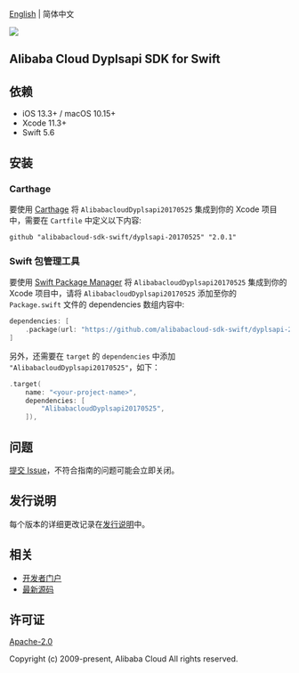 [English](README.md) | 简体中文

![](https://aliyunsdk-pages.alicdn.com/icons/AlibabaCloud.svg)

## Alibaba Cloud Dyplsapi SDK for Swift

## 依赖

- iOS 13.3+ / macOS 10.15+
- Xcode 11.3+
- Swift 5.6

## 安装

### Carthage

要使用 [Carthage](https://github.com/Carthage/Carthage) 将 `AlibabacloudDyplsapi20170525` 集成到你的 Xcode 项目中，需要在 `Cartfile` 中定义以下内容:

```ogdl
github "alibabacloud-sdk-swift/dyplsapi-20170525" "2.0.1"
```

### Swift 包管理工具

要使用 [Swift Package Manager](https://swift.org/package-manager/) 将 `AlibabacloudDyplsapi20170525` 集成到你的 Xcode 项目中，请将 `AlibabacloudDyplsapi20170525` 添加至你的 `Package.swift` 文件的 dependencies 数组内容中:

```swift
dependencies: [
    .package(url: "https://github.com/alibabacloud-sdk-swift/dyplsapi-20170525.git", from: "2.0.1")
]
```

另外，还需要在 `target` 的 `dependencies` 中添加 `"AlibabacloudDyplsapi20170525"`，如下：

```swift
.target(
    name: "<your-project-name>",
    dependencies: [
        "AlibabacloudDyplsapi20170525",
    ]),
```

## 问题

[提交 Issue](https://github.com/alibabacloud-sdk-swift/dyplsapi-20170525/issues/new)，不符合指南的问题可能会立即关闭。

## 发行说明

每个版本的详细更改记录在[发行说明](./ChangeLog.txt)中。

## 相关

* [开发者门户](https://next.api.aliyun.com/home)
* [最新源码](https://github.com/alibabacloud-sdk-swift/dyplsapi-20170525)

## 许可证

[Apache-2.0](http://www.apache.org/licenses/LICENSE-2.0)

Copyright (c) 2009-present, Alibaba Cloud All rights reserved.
